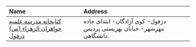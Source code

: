 | Name                                                      | Address                                                                |
|:----------------------------------------------------------|:-----------------------------------------------------------------------|
| [کتابخانه مدرسه علمیه خواهران الزهراء (س) دزفول](http://) | دزفول- كوی آزادگان- ابتدای جاده مهرشهر- خیابان بهزیستی پردیس دانشگاهی. |